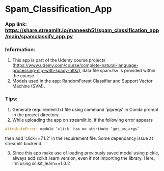 # Spam_Classification_App

### App link: https://share.streamlit.io/maneesh51/spam_classification_app/main/spamclassify_app.py

### Information:
1. This app is part of the Udemy course projects (https://www.udemy.com/course/complete-natural-language-processing-nlp-with-spacy-nltk/), data file spam.tsv is provided within the course.
2. Models used in the app: RandomForest Classifier and Support Vector Machine (SVM). 


### Tips:
1. Generate requirement.txt file using command 'pipreqs' in Conda prompt in the project directory.
2. While uploading the app on streamlit.io, if the following error appears 
```python
AttributeError: module ‘click’ has no attribute ‘get_os_args’
``` 
then add 'click==7.1.2' in the requirement file. Some dependancy issue at streamlit backend.

3. Since this app make use of loading previously saved model using pickle, always add scikit_learn version, even if not importing the library. Here, i'm using scikit_learn==1.0.2




